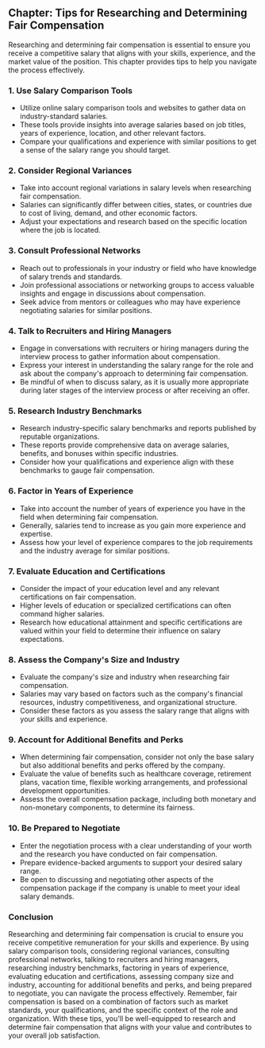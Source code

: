 Chapter: Tips for Researching and Determining Fair Compensation
---------------------------------------------------------------

Researching and determining fair compensation is essential to ensure you receive a competitive salary that aligns with your skills, experience, and the market value of the position. This chapter provides tips to help you navigate the process effectively.

### **1. Use Salary Comparison Tools**

* Utilize online salary comparison tools and websites to gather data on industry-standard salaries.
* These tools provide insights into average salaries based on job titles, years of experience, location, and other relevant factors.
* Compare your qualifications and experience with similar positions to get a sense of the salary range you should target.

### **2. Consider Regional Variances**

* Take into account regional variations in salary levels when researching fair compensation.
* Salaries can significantly differ between cities, states, or countries due to cost of living, demand, and other economic factors.
* Adjust your expectations and research based on the specific location where the job is located.

### **3. Consult Professional Networks**

* Reach out to professionals in your industry or field who have knowledge of salary trends and standards.
* Join professional associations or networking groups to access valuable insights and engage in discussions about compensation.
* Seek advice from mentors or colleagues who may have experience negotiating salaries for similar positions.

### **4. Talk to Recruiters and Hiring Managers**

* Engage in conversations with recruiters or hiring managers during the interview process to gather information about compensation.
* Express your interest in understanding the salary range for the role and ask about the company's approach to determining fair compensation.
* Be mindful of when to discuss salary, as it is usually more appropriate during later stages of the interview process or after receiving an offer.

### **5. Research Industry Benchmarks**

* Research industry-specific salary benchmarks and reports published by reputable organizations.
* These reports provide comprehensive data on average salaries, benefits, and bonuses within specific industries.
* Consider how your qualifications and experience align with these benchmarks to gauge fair compensation.

### **6. Factor in Years of Experience**

* Take into account the number of years of experience you have in the field when determining fair compensation.
* Generally, salaries tend to increase as you gain more experience and expertise.
* Assess how your level of experience compares to the job requirements and the industry average for similar positions.

### **7. Evaluate Education and Certifications**

* Consider the impact of your education level and any relevant certifications on fair compensation.
* Higher levels of education or specialized certifications can often command higher salaries.
* Research how educational attainment and specific certifications are valued within your field to determine their influence on salary expectations.

### **8. Assess the Company's Size and Industry**

* Evaluate the company's size and industry when researching fair compensation.
* Salaries may vary based on factors such as the company's financial resources, industry competitiveness, and organizational structure.
* Consider these factors as you assess the salary range that aligns with your skills and experience.

### **9. Account for Additional Benefits and Perks**

* When determining fair compensation, consider not only the base salary but also additional benefits and perks offered by the company.
* Evaluate the value of benefits such as healthcare coverage, retirement plans, vacation time, flexible working arrangements, and professional development opportunities.
* Assess the overall compensation package, including both monetary and non-monetary components, to determine its fairness.

### **10. Be Prepared to Negotiate**

* Enter the negotiation process with a clear understanding of your worth and the research you have conducted on fair compensation.
* Prepare evidence-backed arguments to support your desired salary range.
* Be open to discussing and negotiating other aspects of the compensation package if the company is unable to meet your ideal salary demands.

### Conclusion

Researching and determining fair compensation is crucial to ensure you receive competitive remuneration for your skills and experience. By using salary comparison tools, considering regional variances, consulting professional networks, talking to recruiters and hiring managers, researching industry benchmarks, factoring in years of experience, evaluating education and certifications, assessing company size and industry, accounting for additional benefits and perks, and being prepared to negotiate, you can navigate the process effectively. Remember, fair compensation is based on a combination of factors such as market standards, your qualifications, and the specific context of the role and organization. With these tips, you'll be well-equipped to research and determine fair compensation that aligns with your value and contributes to your overall job satisfaction.
